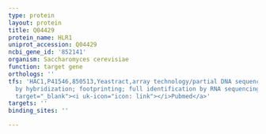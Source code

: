 ```yaml
---
type: protein
layout: protein
title: Q04429
protein_name: HLR1
uniprot_accession: Q04429
ncbi_gene_id: '852141'
organism: Saccharomyces cerevisiae
function: target gene
orthologs: ''
tfs: 'HAC1,P41546,850513,Yeastract,array technology/partial DNA sequence identification
  by hybridization; footprinting; full identification by RNA sequencing,&ensp;<a href="https://www.ncbi.nlm.nih.gov/pubmed/?term=25275008%5Buid%5D+OR+30016623%5Buid%5D+OR+24170807%5Buid%5D+OR+16371132%5Buid%5D"
  target="_blank"><i uk-icon="icon: link"></i>Pubmed</a>'
targets: ''
binding_sites: ''

---
```

